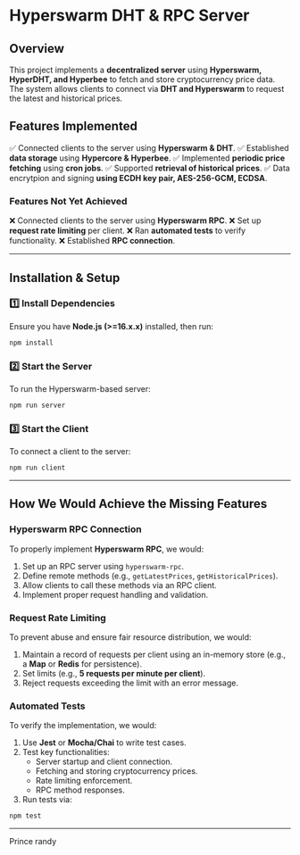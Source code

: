 # Hyperswarm DHT & RPC Server

## Overview

This project implements a **decentralized server** using **Hyperswarm, HyperDHT, and Hyperbee** to fetch and store cryptocurrency price data. The system allows clients to connect via **DHT and Hyperswarm** to request the latest and historical prices.

## Features Implemented

✅ Connected clients to the server using **Hyperswarm & DHT**.
✅ Established **data storage** using **Hypercore & Hyperbee**.
✅ Implemented **periodic price fetching** using **cron jobs**.
✅ Supported **retrieval of historical prices**.
✅ Data encrytpion and signing **using ECDH key pair, AES-256-GCM, ECDSA**.

### Features Not Yet Achieved

❌ Connected clients to the server using **Hyperswarm RPC**.
❌ Set up **request rate limiting** per client.
❌ Ran **automated tests** to verify functionality.
❌ Established **RPC connection**.

---

## Installation & Setup

### 1️⃣ Install Dependencies

Ensure you have **Node.js (>=16.x.x)** installed, then run:

```sh
npm install
```

### 2️⃣ Start the Server

To run the Hyperswarm-based server:

```sh
npm run server
```

### 3️⃣ Start the Client

To connect a client to the server:

```sh
npm run client
```

---

## How We Would Achieve the Missing Features

### **Hyperswarm RPC Connection**

To properly implement **Hyperswarm RPC**, we would:

1. Set up an RPC server using `hyperswarm-rpc`.
2. Define remote methods (e.g., `getLatestPrices`, `getHistoricalPrices`).
3. Allow clients to call these methods via an RPC client.
4. Implement proper request handling and validation.

### **Request Rate Limiting**

To prevent abuse and ensure fair resource distribution, we would:

1. Maintain a record of requests per client using an in-memory store (e.g., a **Map** or **Redis** for persistence).
2. Set limits (e.g., **5 requests per minute per client**).
3. Reject requests exceeding the limit with an error message.

### **Automated Tests**

To verify the implementation, we would:

1. Use **Jest** or **Mocha/Chai** to write test cases.
2. Test key functionalities:
   - Server startup and client connection.
   - Fetching and storing cryptocurrency prices.
   - Rate limiting enforcement.
   - RPC method responses.
3. Run tests via:

```sh
npm test
```

---

Prince randy
